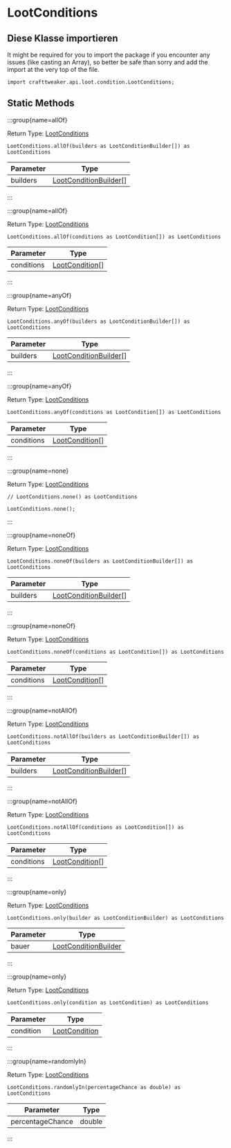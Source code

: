 # LootConditions

## Diese Klasse importieren

It might be required for you to import the package if you encounter any issues (like casting an Array), so better be safe than sorry and add the import at the very top of the file.
```zenscript
import crafttweaker.api.loot.condition.LootConditions;
```


## Static Methods

:::group{name=allOf}

Return Type: [LootConditions](/vanilla/api/loot/condition/LootConditions)

```zenscript
LootConditions.allOf(builders as LootConditionBuilder[]) as LootConditions
```

| Parameter | Type                                                                               |
| --------- | ---------------------------------------------------------------------------------- |
| builders  | [LootConditionBuilder](/vanilla/api/loot/condition/builder/LootConditionBuilder)[] |


:::

:::group{name=allOf}

Return Type: [LootConditions](/vanilla/api/loot/condition/LootConditions)

```zenscript
LootConditions.allOf(conditions as LootCondition[]) as LootConditions
```

| Parameter  | Type                                                         |
| ---------- | ------------------------------------------------------------ |
| conditions | [LootCondition](/vanilla/api/loot/condition/LootCondition)[] |


:::

:::group{name=anyOf}

Return Type: [LootConditions](/vanilla/api/loot/condition/LootConditions)

```zenscript
LootConditions.anyOf(builders as LootConditionBuilder[]) as LootConditions
```

| Parameter | Type                                                                               |
| --------- | ---------------------------------------------------------------------------------- |
| builders  | [LootConditionBuilder](/vanilla/api/loot/condition/builder/LootConditionBuilder)[] |


:::

:::group{name=anyOf}

Return Type: [LootConditions](/vanilla/api/loot/condition/LootConditions)

```zenscript
LootConditions.anyOf(conditions as LootCondition[]) as LootConditions
```

| Parameter  | Type                                                         |
| ---------- | ------------------------------------------------------------ |
| conditions | [LootCondition](/vanilla/api/loot/condition/LootCondition)[] |


:::

:::group{name=none}

Return Type: [LootConditions](/vanilla/api/loot/condition/LootConditions)

```zenscript
// LootConditions.none() as LootConditions

LootConditions.none();
```

:::

:::group{name=noneOf}

Return Type: [LootConditions](/vanilla/api/loot/condition/LootConditions)

```zenscript
LootConditions.noneOf(builders as LootConditionBuilder[]) as LootConditions
```

| Parameter | Type                                                                               |
| --------- | ---------------------------------------------------------------------------------- |
| builders  | [LootConditionBuilder](/vanilla/api/loot/condition/builder/LootConditionBuilder)[] |


:::

:::group{name=noneOf}

Return Type: [LootConditions](/vanilla/api/loot/condition/LootConditions)

```zenscript
LootConditions.noneOf(conditions as LootCondition[]) as LootConditions
```

| Parameter  | Type                                                         |
| ---------- | ------------------------------------------------------------ |
| conditions | [LootCondition](/vanilla/api/loot/condition/LootCondition)[] |


:::

:::group{name=notAllOf}

Return Type: [LootConditions](/vanilla/api/loot/condition/LootConditions)

```zenscript
LootConditions.notAllOf(builders as LootConditionBuilder[]) as LootConditions
```

| Parameter | Type                                                                               |
| --------- | ---------------------------------------------------------------------------------- |
| builders  | [LootConditionBuilder](/vanilla/api/loot/condition/builder/LootConditionBuilder)[] |


:::

:::group{name=notAllOf}

Return Type: [LootConditions](/vanilla/api/loot/condition/LootConditions)

```zenscript
LootConditions.notAllOf(conditions as LootCondition[]) as LootConditions
```

| Parameter  | Type                                                         |
| ---------- | ------------------------------------------------------------ |
| conditions | [LootCondition](/vanilla/api/loot/condition/LootCondition)[] |


:::

:::group{name=only}

Return Type: [LootConditions](/vanilla/api/loot/condition/LootConditions)

```zenscript
LootConditions.only(builder as LootConditionBuilder) as LootConditions
```

| Parameter | Type                                                                             |
| --------- | -------------------------------------------------------------------------------- |
| bauer     | [LootConditionBuilder](/vanilla/api/loot/condition/builder/LootConditionBuilder) |


:::

:::group{name=only}

Return Type: [LootConditions](/vanilla/api/loot/condition/LootConditions)

```zenscript
LootConditions.only(condition as LootCondition) as LootConditions
```

| Parameter | Type                                                       |
| --------- | ---------------------------------------------------------- |
| condition | [LootCondition](/vanilla/api/loot/condition/LootCondition) |


:::

:::group{name=randomlyIn}

Return Type: [LootConditions](/vanilla/api/loot/condition/LootConditions)

```zenscript
LootConditions.randomlyIn(percentageChance as double) as LootConditions
```

| Parameter        | Type   |
| ---------------- | ------ |
| percentageChance | double |


:::

